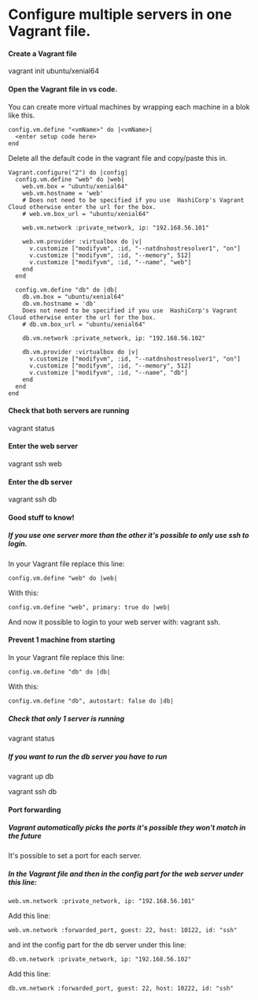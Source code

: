 # Configure multiple servers in one Vagrant file.

#### Create a Vagrant file
vagrant init ubuntu/xenial64  

#### Open the Vagrant file in vs code. 
You can create more virtual machines by wrapping each machine in a blok like this.  
```
config.vm.define "<vmName>" do |<vmName>|
  <enter setup code here>
end
```
Delete all the default code in the vagrant file and copy/paste this in.  
```
Vagrant.configure("2") do |config|  
  config.vm.define "web" do |web|  
    web.vm.box = "ubuntu/xenial64"  
    web.vm.hostname = 'web'  
    # Does not need to be specified if you use  HashiCorp's Vagrant Cloud otherwise enter the url for the box.  
    # web.vm.box_url = "ubuntu/xenial64"  

    web.vm.network :private_network, ip: "192.168.56.101"  

    web.vm.provider :virtualbox do |v|  
      v.customize ["modifyvm", :id, "--natdnshostresolver1", "on"]  
      v.customize ["modifyvm", :id, "--memory", 512]  
      v.customize ["modifyvm", :id, "--name", "web"]  
    end  
  end  

  config.vm.define "db" do |db|  
    db.vm.box = "ubuntu/xenial64"  
    db.vm.hostname = 'db'  
    Does not need to be specified if you use  HashiCorp's Vagrant Cloud otherwise enter the url for the box.  
    # db.vm.box_url = "ubuntu/xenial64"  

    db.vm.network :private_network, ip: "192.168.56.102"  

    db.vm.provider :virtualbox do |v|  
      v.customize ["modifyvm", :id, "--natdnshostresolver1", "on"]  
      v.customize ["modifyvm", :id, "--memory", 512]  
      v.customize ["modifyvm", :id, "--name", "db"]  
    end  
  end  
end  
```
#### Check that both servers are running
vagrant status 

#### Enter the web server
vagrant ssh web  

#### Enter the db server
vagrant ssh db  

#### Good stuff to know!
##### If you use one server more than the other it's possible to only use ssh to login.
In your Vagrant file replace this line:  
```
config.vm.define "web" do |web|  
```
With this:  
```
config.vm.define "web", primary: true do |web|  
```
And now it possible to login to your web server with: vagrant ssh.  

#### Prevent 1 machine from starting
In your Vagrant file replace this line:  
```
config.vm.define "db" do |db|  
```
With this:  
```
config.vm.define "db", autostart: false do |db|  
```
##### Check that only 1 server is running  
vagrant status  

##### If you want to run the db server you have to run
vagrant up db  

vagrant ssh db  

#### Port forwarding
##### Vagrant automatically picks the ports it's possible they won't match in the future
It's possible to set a port for each server.  

##### In the Vagrant file and then in the config part for the web server under this line:
```
web.vm.network :private_network, ip: "192.168.56.101"  
```
Add this line:  
```
web.vm.network :forwarded_port, guest: 22, host: 10122, id: "ssh"  
```
and int the config part for the db server under this line:  
```
db.vm.network :private_network, ip: "192.168.56.102"  
```
Add this line:  
```
db.vm.network :forwarded_port, guest: 22, host: 10222, id: "ssh"  
```
